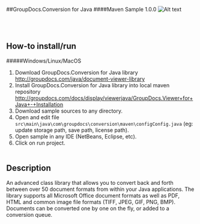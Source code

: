 ##GroupDocs.Conversion for Java
####Maven Sample 1.0.0
![Alt text](https://media.licdn.com/media/p/7/005/059/258/39b2da3.png "GroupDocs")

<br/><br/>

How-to install/run
------

#####Windows/Linux/MacOS
1. Download GroupDocs.Conversion for Java library http://groupdocs.com/java/document-viewer-library
2. Install GroupDocs.Conversion for Java library into local maven repository http://groupdocs.com/docs/display/viewerjava/GroupDocs.Viewer+for+Java+-+Installation
3. Download sample sources to any directory.
4. Open and edit file `src\main\java\com\groupdocs\conversion\maven\configConfig.java` (eg: update storage path, save path, license path).
5. Open sample in any IDE (NetBeans, Eclipse, etc).
6. Click on run project.
<br/><br/>

Description
---------------

An advanced class library that allows you to convert back and forth between over 50 document formats from within your Java applications. 
The library supports all Microsoft Office document formats as well as PDF, HTML and common image file formats (TIFF, JPEG, GIF, PNG, BMP). 
Documents can be converted one by one on the fly, or added to a conversion queue.

